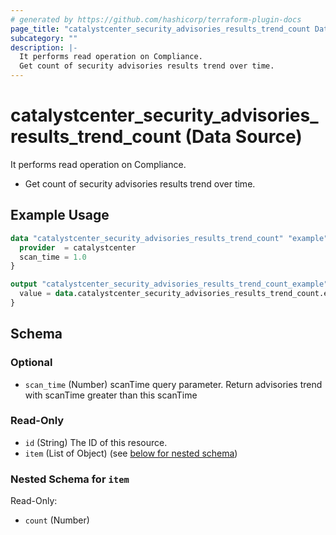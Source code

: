 ```yaml
---
# generated by https://github.com/hashicorp/terraform-plugin-docs
page_title: "catalystcenter_security_advisories_results_trend_count Data Source - terraform-provider-catalystcenter"
subcategory: ""
description: |-
  It performs read operation on Compliance.
  Get count of security advisories results trend over time.
---
```


# catalystcenter_security_advisories_results_trend_count (Data Source)

It performs read operation on Compliance.

- Get count of security advisories results trend over time.

## Example Usage

```terraform
data "catalystcenter_security_advisories_results_trend_count" "example" {
  provider  = catalystcenter
  scan_time = 1.0
}

output "catalystcenter_security_advisories_results_trend_count_example" {
  value = data.catalystcenter_security_advisories_results_trend_count.example.item
}
```

<!-- schema generated by tfplugindocs -->
## Schema

### Optional

- `scan_time` (Number) scanTime query parameter. Return advisories trend with scanTime greater than this scanTime

### Read-Only

- `id` (String) The ID of this resource.
- `item` (List of Object) (see [below for nested schema](#nestedatt--item))

<a id="nestedatt--item"></a>
### Nested Schema for `item`

Read-Only:

- `count` (Number)
